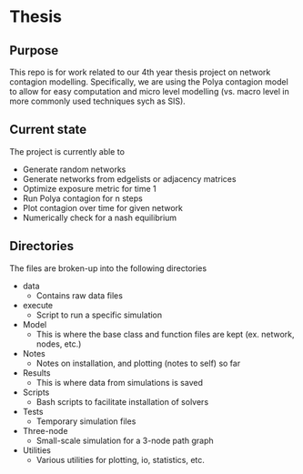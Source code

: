 # Thesis

## Purpose

This repo is for work related to our 4th year thesis project on network contagion modelling.
Specifically, we are using the Polya contagion model to allow for easy computation and micro level modelling (vs. macro level in more commonly used techniques sych as SIS).

## Current state
The project is currently able to

* Generate random networks
* Generate networks from edgelists or adjacency matrices
* Optimize exposure metric for time 1
* Run Polya contagion for n steps
* Plot contagion over time for given network
* Numerically check for a nash equilibrium

## Directories

The files are broken-up into the following directories

* data
    * Contains raw data files
* execute
    * Script to run a specific simulation
* Model
    * This is where the base class and function files are kept (ex. network, nodes, etc.)
* Notes
    * Notes on installation, and plotting (notes to self) so far
* Results
    * This is where data from simulations is saved
* Scripts
    * Bash scripts to facilitate installation of solvers
* Tests
    * Temporary simulation files
* Three-node
    * Small-scale simulation for a 3-node path graph
* Utilities
    * Various utilities for plotting, io, statistics, etc.